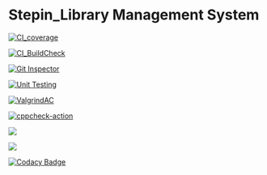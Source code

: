 # __Stepin_Library Management System__


[![CI_coverage](https://github.com/venkatbajaj/Stepin_Library_management_system/actions/workflows/gcov.yml/badge.svg?branch=main)](https://github.com/venkatbajaj/Stepin_Library_management_system/actions/workflows/gcov.yml)

[![CI_BuildCheck](https://github.com/venkatbajaj/Stepin_Library_management_system/actions/workflows/main.yml/badge.svg)](https://github.com/venkatbajaj/Stepin_Library_management_system/actions/workflows/main.yml)

[![Git Inspector](https://github.com/venkatbajaj/Stepin_Library_management_system/actions/workflows/gitinspector.yml/badge.svg)](https://github.com/venkatbajaj/Stepin_Library_management_system/actions/workflows/gitinspector.yml)

[![Unit Testing](https://github.com/venkatbajaj/Stepin_Library_management_system/actions/workflows/unit-test.yml/badge.svg)](https://github.com/venkatbajaj/Stepin_Library_management_system/actions/workflows/unit-test.yml)

[![ValgrindAC](https://github.com/venkatbajaj/Stepin_Library_management_system/actions/workflows/valgrind.yml/badge.svg)](https://github.com/venkatbajaj/Stepin_Library_management_system/actions/workflows/valgrind.yml)

[![cppcheck-action](https://github.com/venkatbajaj/Stepin_Library_management_system/actions/workflows/c-cpp.yml/badge.svg)](https://github.com/venkatbajaj/Stepin_Library_management_system/actions/workflows/c-cpp.yml)

![](https://www.code-inspector.com/project/28123/score/svg)

![](https://www.code-inspector.com/project/28123/status/svg)

[![Codacy Badge](https://app.codacy.com/project/badge/Grade/dd8683d1e3224aca8c95881c80a41a13)](https://www.codacy.com/gh/venkatbajaj/Stepin_Library_management_system/dashboard?utm_source=github.com&amp;utm_medium=referral&amp;utm_content=venkatbajaj/Stepin_Library_management_system&amp;utm_campaign=Badge_Grade)
